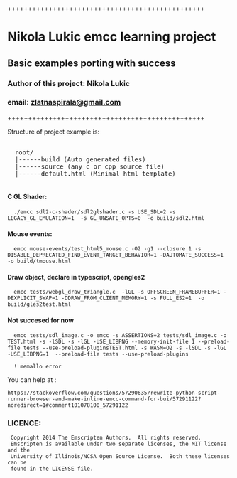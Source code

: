 
++++++++++++++++++++++++++++++++++++++++++++++++
 #    Nikola Lukic emcc learning project     #
 ##   Basic examples porting with success   ##
 ###  Author of this project: Nikola Lukic ###
 ###  email: zlatnaspirala@gmail.com       ###
++++++++++++++++++++++++++++++++++++++++++++++++

Structure of project example is:

<pre>

  root/
  |------build (Auto generated files)
  |------source (any c or cpp source file)
  |------default.html (Minimal html template)

</pre>

#### C GL Shader: ####

```
  ./emcc sdl2-c-shader/sdl2glshader.c -s USE_SDL=2 -s LEGACY_GL_EMULATION=1  -s GL_UNSAFE_OPTS=0  -o build/sdl2.html
```

#### Mouse events: ####
```
  emcc mouse-events/test_html5_mouse.c -O2 -g1 --closure 1 -s DISABLE_DEPRECATED_FIND_EVENT_TARGET_BEHAVIOR=1 -DAUTOMATE_SUCCESS=1  -o build/tmouse.html
```

#### Draw object, declare in typescript, opengles2 ####
```
  emcc tests/webgl_draw_triangle.c  -lGL -s OFFSCREEN_FRAMEBUFFER=1 -DEXPLICIT_SWAP=1 -DDRAW_FROM_CLIENT_MEMORY=1 -s FULL_ES2=1  -o build/gles2test.html
```

#### Not succesed for now ####

```
  emcc tests/sdl_image.c -o emcc -s ASSERTIONS=2 tests/sdl_image.c -o TEST.html -s -lSDL -s -lGL -USE_LIBPNG --memory-init-file 1 --preload-file tests --use-preload-pluginsTEST.html -s WASM=O2 -s -lSDL -s -lGL -USE_LIBPNG=1  --preload-file tests --use-preload-plugins

  ! memallo error

```

   You can help at :

    https://stackoverflow.com/questions/57290635/rewrite-python-script-runner-browser-and-make-inline-emcc-command-for-bui/57291122?noredirect=1#comment101078100_57291122


### LICENCE: ###

```
 Copyright 2014 The Emscripten Authors.  All rights reserved.
 Emscripten is available under two separate licenses, the MIT license and the
 University of Illinois/NCSA Open Source License.  Both these licenses can be
 found in the LICENSE file.
```
